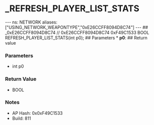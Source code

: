 # _REFRESH_PLAYER_LIST_STATS

--- ns: NETWORK aliases: ["USING_NETWORK_WEAPONTYPE","0xE26CCFF8094D8C74"] --- ## _0xE26CCFF8094D8C74  // 0xE26CCFF8094D8C74 0xF49C1533 BOOL REFRESH_PLAYER_LIST_STATS(int p0);   ## Parameters * **p0**:  ## Return value

### Parameters
* int p0

### Return Value
* BOOL

### Notes
* AP Hash: 0x0xF49C1533
* Build: 811

